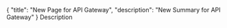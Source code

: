 {
"title": "New Page for API Gateway",
  "description": "New Summary for API Gateway"
}
Description
